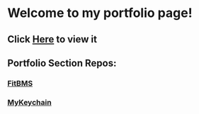 # Welcome to my portfolio page!
## Click [Here](https://chrell827.github.io/) to view it
## Portfolio Section Repos:
### [FitBMS](https://github.com/dgaujero/FitBMS)
### [MyKeychain](https://github.com/amielnicdao/myKeychain)
